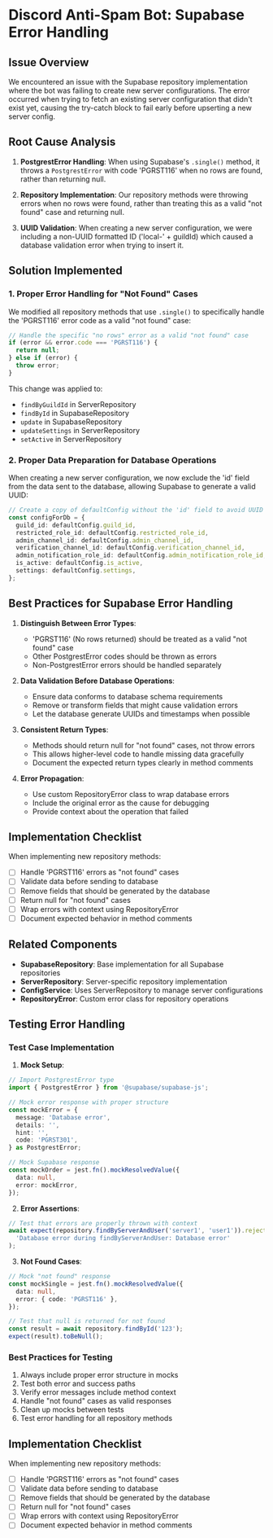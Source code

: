 # Discord Anti-Spam Bot: Supabase Error Handling

## Issue Overview

We encountered an issue with the Supabase repository implementation where the bot was failing to create new server configurations. The error occurred when trying to fetch an existing server configuration that didn't exist yet, causing the try-catch block to fail early before upserting a new server config.

## Root Cause Analysis

1. **PostgrestError Handling**: When using Supabase's `.single()` method, it throws a `PostgrestError` with code 'PGRST116' when no rows are found, rather than returning null.

2. **Repository Implementation**: Our repository methods were throwing errors when no rows were found, rather than treating this as a valid "not found" case and returning null.

3. **UUID Validation**: When creating a new server configuration, we were including a non-UUID formatted ID ('local-' + guildId) which caused a database validation error when trying to insert it.

## Solution Implemented

### 1. Proper Error Handling for "Not Found" Cases

We modified all repository methods that use `.single()` to specifically handle the 'PGRST116' error code as a valid "not found" case:

```typescript
// Handle the specific "no rows" error as a valid "not found" case
if (error && error.code === 'PGRST116') {
  return null;
} else if (error) {
  throw error;
}
```

This change was applied to:

- `findByGuildId` in ServerRepository
- `findById` in SupabaseRepository
- `update` in SupabaseRepository
- `updateSettings` in ServerRepository
- `setActive` in ServerRepository

### 2. Proper Data Preparation for Database Operations

When creating a new server configuration, we now exclude the 'id' field from the data sent to the database, allowing Supabase to generate a valid UUID:

```typescript
// Create a copy of defaultConfig without the 'id' field to avoid UUID validation errors
const configForDb = {
  guild_id: defaultConfig.guild_id,
  restricted_role_id: defaultConfig.restricted_role_id,
  admin_channel_id: defaultConfig.admin_channel_id,
  verification_channel_id: defaultConfig.verification_channel_id,
  admin_notification_role_id: defaultConfig.admin_notification_role_id,
  is_active: defaultConfig.is_active,
  settings: defaultConfig.settings,
};
```

## Best Practices for Supabase Error Handling

1. **Distinguish Between Error Types**:

   - 'PGRST116' (No rows returned) should be treated as a valid "not found" case
   - Other PostgrestError codes should be thrown as errors
   - Non-PostgrestError errors should be handled separately

2. **Data Validation Before Database Operations**:

   - Ensure data conforms to database schema requirements
   - Remove or transform fields that might cause validation errors
   - Let the database generate UUIDs and timestamps when possible

3. **Consistent Return Types**:

   - Methods should return null for "not found" cases, not throw errors
   - This allows higher-level code to handle missing data gracefully
   - Document the expected return types clearly in method comments

4. **Error Propagation**:
   - Use custom RepositoryError class to wrap database errors
   - Include the original error as the cause for debugging
   - Provide context about the operation that failed

## Implementation Checklist

When implementing new repository methods:

- [ ] Handle 'PGRST116' errors as "not found" cases
- [ ] Validate data before sending to database
- [ ] Remove fields that should be generated by the database
- [ ] Return null for "not found" cases
- [ ] Wrap errors with context using RepositoryError
- [ ] Document expected behavior in method comments

## Related Components

- **SupabaseRepository**: Base implementation for all Supabase repositories
- **ServerRepository**: Server-specific repository implementation
- **ConfigService**: Uses ServerRepository to manage server configurations
- **RepositoryError**: Custom error class for repository operations

## Testing Error Handling

### Test Case Implementation

1. **Mock Setup**:

```typescript
// Import PostgrestError type
import { PostgrestError } from '@supabase/supabase-js';

// Mock error response with proper structure
const mockError = {
  message: 'Database error',
  details: '',
  hint: '',
  code: 'PGRST301',
} as PostgrestError;

// Mock Supabase response
const mockOrder = jest.fn().mockResolvedValue({
  data: null,
  error: mockError,
});
```

2. **Error Assertions**:

```typescript
// Test that errors are properly thrown with context
await expect(repository.findByServerAndUser('server1', 'user1')).rejects.toThrow(
  'Database error during findByServerAndUser: Database error'
);
```

3. **Not Found Cases**:

```typescript
// Mock "not found" response
const mockSingle = jest.fn().mockResolvedValue({
  data: null,
  error: { code: 'PGRST116' },
});

// Test that null is returned for not found
const result = await repository.findById('123');
expect(result).toBeNull();
```

### Best Practices for Testing

1. Always include proper error structure in mocks
2. Test both error and success paths
3. Verify error messages include method context
4. Handle "not found" cases as valid responses
5. Clean up mocks between tests
6. Test error handling for all repository methods

## Implementation Checklist

When implementing new repository methods:

- [ ] Handle 'PGRST116' errors as "not found" cases
- [ ] Validate data before sending to database
- [ ] Remove fields that should be generated by the database
- [ ] Return null for "not found" cases
- [ ] Wrap errors with context using RepositoryError
- [ ] Document expected behavior in method comments
